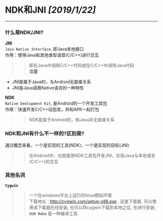 # NDK和JNI _[2019/1/22]_
---
### 什么是NDK/JNI?
**JNI**  
`Java Native Interface`, 即Java本地接口  
作用：使得Java和其他类型语音(C/C++)进行交互
>>即在Java中调用C/C++代码或在C/C++中调用Java代码  
**注意**  
* JNI是属于Java的，与Android无直接关系
* JNI是Java调用Native语言的一种特性  

**NDK**  
`Native Deelopment Kit`, 是Android的一个开发工具包  
作用：快速开发C/C++动态库，并和APK一起打包  
>>NDK是属于Android的，和Java并无直接关系  

### NDK和JNI有什么不一样的?区别是?
通过概念来看，一个是实现的工具(NDK)，一个是实现的目标(JNI)  
>>在Android中，也就是用NDK工具包开发JNI，实现Java与本地语言(C/C++)的交互

### 其他名词
**`Cygwin`**  
>>一个在windows平台上运行的linux模拟环境  
>>下载地址 : http://cygwin.com/setup-x86.exe , 这是下载器, 可以使用该下载器在线安装, 也可以将cygwin下载到本地之后, 在进行安装;  
**`GUN Make`**
>>是一种编译工具

